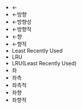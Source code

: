 ﻿- ←
- ←방향
- ←방향성
- ←방향적
- ←향
- ←향적
- Least Recently Used
- LRU
- LRU(Least Recently Used)
- 좌
- 좌측
- 좌측적
- 좌향
- 좌향적
